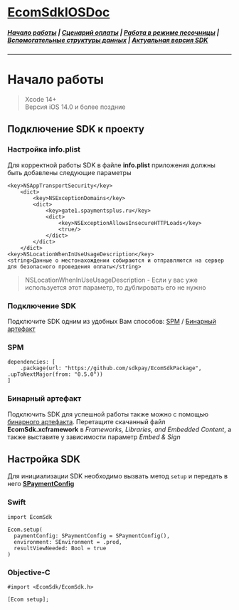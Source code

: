 # [EcomSdkIOSDoc](https://sdkpay.github.io/EcomSdkIOSDoc)

##### [Начало работы](https://sdkpay.github.io/EcomSdkIOSDoc/start) | [Сценарий оплаты](https://sdkpay.github.io/EcomSdkIOSDoc/payment_script) | [Работа в режиме песочницы](https://sdkpay.github.io/EcomSdkIOSDoc/sandbox_mode) | [Вспомогательные структуры данных](https://sdkpay.github.io/EcomSdkIOSDoc/data_structures) | [Актуальная версия SDK](https://sdkpay.github.io/EcomSdkIOSDoc/version)
---

# Начало работы
> Xcode 14+  
> Версия iOS 14.0 и более поздние

## Подключение SDK к проекту

### Настройка info.plist
Для корректной работы SDK в файле **info.plist** приложения должны быть добавлены следующие параметры
```
<key>NSAppTransportSecurity</key>
    <dict>
        <key>NSExceptionDomains</key>
        <dict>
            <key>gate1.spaymentsplus.ru</key>
            <dict>
                <key>NSExceptionAllowsInsecureHTTPLoads</key>
                <true/>
            </dict>
        </dict>
    </dict>
<key>NSLocationWhenInUseUsageDescription</key>
<string>Данные о местонахождении собираются и отправляются на сервер для безопасного проведения оплаты</string>
```
> NSLocationWhenInUseUsageDescription - Если у вас уже используется этот параметр, то дублировать его не нужно

### Подключение SDK
Подключите SDK одним из удобных Вам способов: [SPM](https://sdkpay.github.io/EcomSdkIOSDoc/start#SPM) / [Бинарный артефакт](https://sdkpay.github.io/EcomSdkIOSDoc/start#Бинарныйартефакт)

### SPM
```
dependencies: [
    .package(url: "https://github.com/sdkpay/EcomSdkPackage", .upToNextMajor(from: "0.5.0"))
]
```

### Бинарный артефакт
Подключить SDK для успешной работы также можно с помощью [бинарного артефакта](https://github.com/sdkpay/EcomSdkPackage). Перетащите скачанный файл **EcomSdk.xcframework** в *Frameworks, Libraries, and Embedded Content*, а также выставите у зависимости параметр *Embed & Sign*

## Настройка SDK
Для инициализации SDK необходимо вызвать метод `setup` и передать в него **[SPaymentConfig](https://sdkpay.github.io/EcomSdkIOSDoc/data_structures#SPaymentConfig)**

### Swift
```
import EcomSdk

Ecom.setup(
  paymentConfig: SPaymentConfig = SPaymentConfig(),
  environment: SEnvironment = .prod,
  resultViewNeeded: Bool = true
)
```

### Objective-C
```
#import <EcomSdk/EcomSdk.h>

[Ecom setup];
```

